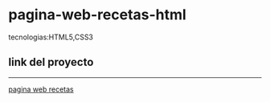# pagina-web-recetas-html
tecnologias:HTML5,CSS3


## link del proyecto
 ------
 
 <a href="https://xbernardoalvez66.github.io/pagina-web-recetas-html/pagina-web-recetas-html/index.html">pagina web recetas</a>
